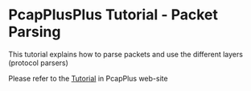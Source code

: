 PcapPlusPlus Tutorial - Packet Parsing
======================================

This tutorial explains how to parse packets and use the different layers (protocol parsers)

Please refer to the [Tutorial](http://seladb.github.io/PcapPlusPlus-Doc/tutorial_packet_parsing.html) in PcapPlus web-site